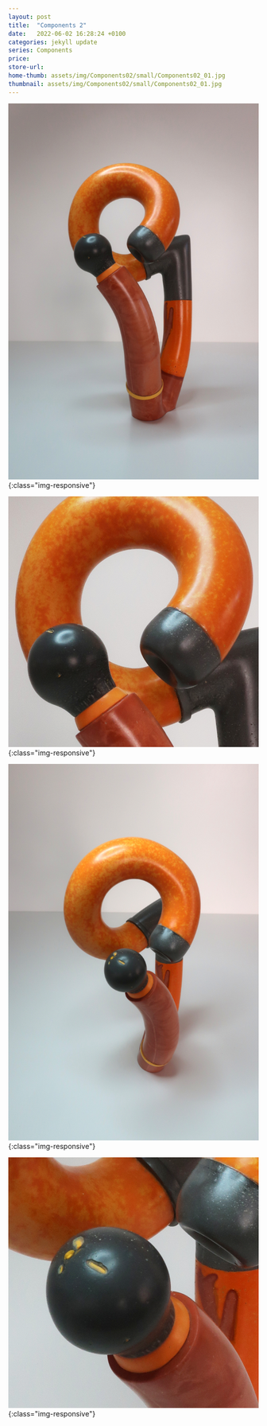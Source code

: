 ```yaml
---
layout: post
title:  "Components 2"
date:   2022-06-02 16:28:24 +0100
categories: jekyll update
series: Components
price: 
store-url: 
home-thumb: assets/img/Components02/small/Components02_01.jpg
thumbnail: assets/img/Components02/small/Components02_01.jpg
---
```


![Components 1 Sculpture](/assets/img/Components02/Components02_01.jpg){:class="img-responsive"}

![Components 1 Sculpture](/assets/img/Components02/Components02_02.jpg){:class="img-responsive"}

![Components 1 Sculpture](/assets/img/Components02/Components02_03.jpg){:class="img-responsive"}

![Components 1 Sculpture](/assets/img/Components02/Components02_04.jpg){:class="img-responsive"}

